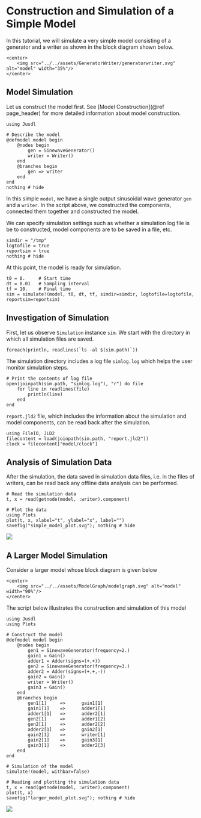 # Construction and Simulation of a Simple Model 

In this tutorial, we will simulate a very simple model consisting of a generator and a writer as shown in the block diagram shown below. 
```@raw html
<center>
    <img src="../../assets/GeneratorWriter/generatorwriter.svg" alt="model" width="35%"/>
</center>
```

## Model Simulation
Let us construct the model first. See [Model Construction](@ref page_header) for more detailed information about model construction.
```@example simple_model_ex
using Jusdl 

# Describe the model 
@defmodel model begin 
    @nodes begin 
        gen = SinewaveGenerator() 
        writer = Writer() 
    end 
    @branches begin 
        gen => writer
    end
end
nothing # hide
```
In this simple `model`, we have a single output sinusoidal wave generator `gen` and a `writer`. In the script above, we constructed the components, connected them together and constructed the model.

We can specify simulation settings such as whether a simulation log file is be to constructed, model components are to be saved in a file, etc. 
```@example simple_model_ex 
simdir = "/tmp"  
logtofile = true
reportsim = true
nothing # hide
```
At this point, the model is ready for simulation. 
```@example simple_model_ex 
t0 = 0.     # Start time 
dt = 0.01   # Sampling interval
tf = 10.    # Final time
sim = simulate!(model, t0, dt, tf, simdir=simdir, logtofile=logtofile, reportsim=reportsim)
```

## Investigation of Simulation 
First, let us observe `Simulation` instance `sim`. We start with the directory in which all simulation files are saved.  
```@example simple_model_ex
foreach(println, readlines(`ls -al $(sim.path)`))
```
The simulation directory includes a log file `simlog.log` which helps the user monitor simulation steps. 
```@example simple_model_ex 
# Print the contents of log file 
open(joinpath(sim.path, "simlog.log"), "r") do file 
    for line in readlines(file)
        println(line)
    end
end
```
`report.jld2` file, which includes the information about the simulation and model components, can be read back after the simulation. 
```@repl simple_model_ex
using FileIO, JLD2 
filecontent = load(joinpath(sim.path, "report.jld2"))
clock = filecontent["model/clock"]
```

## Analysis of Simulation Data
After the simulation, the data saved in simulation data files, i.e. in the files of writers, can be read back any offline data analysis can be performed. 
```@example simple_model_ex
# Read the simulation data
t, x = read(getnode(model, :writer).component) 

# Plot the data
using Plots
plot(t, x, xlabel="t", ylabel="x", label="")
savefig("simple_model_plot.svg"); nothing # hide
```
![](simple_model_plot.svg)


## A Larger Model Simulation 
Consider a larger model whose block diagram is given below
```@raw html
<center>
    <img src="../../assets/ModelGraph/modelgraph.svg" alt="model" width="90%"/>
</center>
```
The script below illustrates the construction and simulation of this model 
```@example large_model 
using Jusdl 
using Plots

# Construct the model 
@defmodel model begin 
    @nodes begin 
        gen1 = SinewaveGenerator(frequency=2.)
        gain1 = Gain()
        adder1 = Adder(signs=(+,+))
        gen2 = SinewaveGenerator(frequency=3.)
        adder2 = Adder(signs=(+,+,-))
        gain2 = Gain()
        writer = Writer() 
        gain3 = Gain()
    end 
    @branches begin 
        gen1[1]     =>      gain1[1] 
        gain1[1]    =>      adder1[1]
        adder1[1]   =>      adder2[1]
        gen2[1]     =>      adder1[2]
        gen2[1]     =>      adder2[2]
        adder2[1]   =>      gain2[1]
        gain2[1]    =>      writer[1]
        gain2[1]    =>      gain3[1]
        gain3[1]    =>      adder2[3]
    end
end

# Simulation of the model 
simulate!(model, withbar=false)

# Reading and plotting the simulation data
t, x = read(getnode(model, :writer).component)
plot(t, x)
savefig("larger_model_plot.svg"); nothing # hide
```
![](larger_model_plot.svg)
